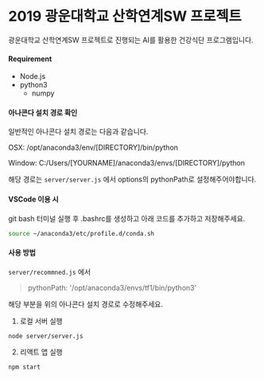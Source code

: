# 2019 광운대학교 산학연계SW 프로젝트

광운대학교 산학연계SW 프로젝트로 진행되는 AI를 활용한 건강식단 프로그램입니다. 

#### Requirement
* Node.js
* python3
  * numpy

#### 아나콘다 설치 경로 확인
일반적인 아나콘다 설치 경로는 다음과 같습니다.

OSX: /opt/anaconda3/env/[DIRECTORY]/bin/python

Window: C:/Users/[YOURNAME]/anaconda3/envs/[DIRECTORY]/python

해당 경로는 `server/server.js` 에서 options의 pythonPath로 설정해주어야합니다.

#### VSCode 이용 시
git bash 터미널 실행 후 .bashrc를 생성하고 아래 코드를 추가하고 저장해주세요.
```bash
source ~/anaconda3/etc/profile.d/conda.sh
```

#### 사용 방법
`server/recommned.js` 에서 
> pythonPath: '/opt/anaconda3/envs/tf1/bin/python3'

해당 부분을 위의 아나콘다 설치 경로로 수정해주세요.

1. 로컬 서버 실행
```node
node server/server.js
```
2. 리액트 앱 실행
```npm
npm start
```
